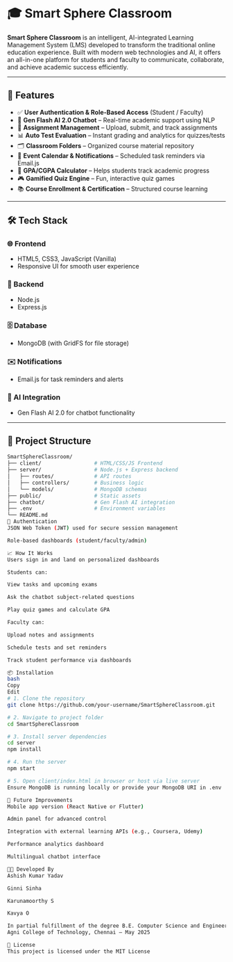 # 🎓 Smart Sphere Classroom

**Smart Sphere Classroom** is an intelligent, AI-integrated Learning Management System (LMS) developed to transform the traditional online education experience. Built with modern web technologies and AI, it offers an all-in-one platform for students and faculty to communicate, collaborate, and achieve academic success efficiently.

---

## 🚀 Features

- ✅ **User Authentication & Role-Based Access** (Student / Faculty)
- 🤖 **Gen Flash AI 2.0 Chatbot** – Real-time academic support using NLP
- 📝 **Assignment Management** – Upload, submit, and track assignments
- 📊 **Auto Test Evaluation** – Instant grading and analytics for quizzes/tests
- 🗂 **Classroom Folders** – Organized course material repository
- 📅 **Event Calendar & Notifications** – Scheduled task reminders via Email.js
- 🧮 **GPA/CGPA Calculator** – Helps students track academic progress
- 🎮 **Gamified Quiz Engine** – Fun, interactive quiz games
- 📚 **Course Enrollment & Certification** – Structured course learning

---

## 🛠️ Tech Stack

### 🌐 Frontend
- HTML5, CSS3, JavaScript (Vanilla)
- Responsive UI for smooth user experience

### 🧠 Backend
- Node.js
- Express.js

### 🗄️ Database
- MongoDB (with GridFS for file storage)

### ✉️ Notifications
- Email.js for task reminders and alerts

### 🤖 AI Integration
- Gen Flash AI 2.0 for chatbot functionality

---

## 📂 Project Structure

```bash
SmartSphereClassroom/
├── client/                 # HTML/CSS/JS Frontend
├── server/                 # Node.js + Express backend
│   ├── routes/             # API routes
│   ├── controllers/        # Business logic
│   └── models/             # MongoDB schemas
├── public/                 # Static assets
├── chatbot/                # Gen Flash AI integration
├── .env                    # Environment variables
└── README.md
🔐 Authentication
JSON Web Token (JWT) used for secure session management

Role-based dashboards (student/faculty/admin)

📈 How It Works
Users sign in and land on personalized dashboards

Students can:

View tasks and upcoming exams

Ask the chatbot subject-related questions

Play quiz games and calculate GPA

Faculty can:

Upload notes and assignments

Schedule tests and set reminders

Track student performance via dashboards

📦 Installation
bash
Copy
Edit
# 1. Clone the repository
git clone https://github.com/your-username/SmartSphereClassroom.git

# 2. Navigate to project folder
cd SmartSphereClassroom

# 3. Install server dependencies
cd server
npm install

# 4. Run the server
npm start

# 5. Open client/index.html in browser or host via live server
Ensure MongoDB is running locally or provide your MongoDB URI in .env

📮 Future Improvements
Mobile app version (React Native or Flutter)

Admin panel for advanced control

Integration with external learning APIs (e.g., Coursera, Udemy)

Performance analytics dashboard

Multilingual chatbot interface

👨‍💻 Developed By
Ashish Kumar Yadav

Ginni Sinha

Karunamoorthy S

Kavya O

In partial fulfillment of the degree B.E. Computer Science and Engineering
Agni College of Technology, Chennai – May 2025

📄 License
This project is licensed under the MIT License
